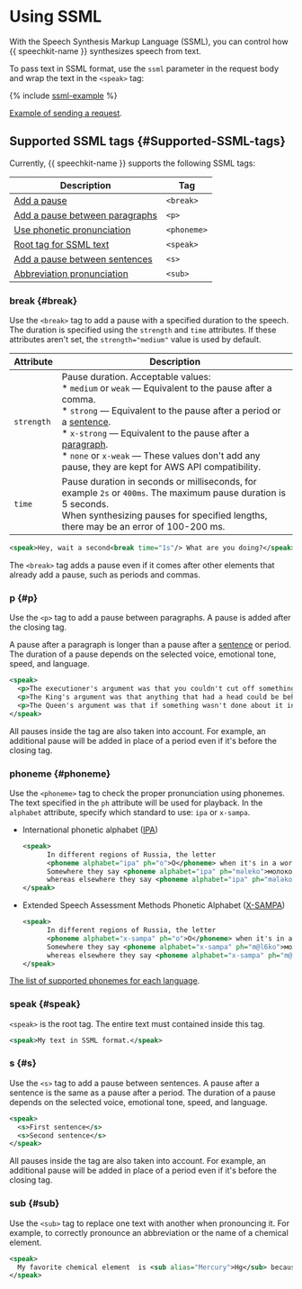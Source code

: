 # Using SSML

With the Speech Synthesis Markup Language (SSML), you can control how {{ speechkit-name }} synthesizes speech from text.

To pass text in SSML format, use the `ssml` parameter in the request body and wrap the text in the `<speak>` tag:

{% include [ssml-example](../../_includes/speechkit/ssml-example.md) %}

[Example of sending a request](request.md#ssml).

## Supported SSML tags {#Supported-SSML-tags}

Currently, {{ speechkit-name }} supports the following SSML tags:

| Description | Tag |
| ----- | ----- |
| [Add a pause](#break) | `<break>` |
| [Add a pause between paragraphs](#p) | `<p>` |
| [Use phonetic pronunciation](#phoneme) | `<phoneme>` |
| [Root tag for SSML text](#speak) | `<speak>` |
| [Add a pause between sentences](#s) | `<s>` |
| [Abbreviation pronunciation](#sub) | `<sub>` |

### break {#break}

Use the `<break>` tag to add a pause with a specified duration to the speech. The duration is specified using the `strength` and `time` attributes. If these attributes aren't set, the `strength="medium"` value is used by default.

| Attribute | Description |
| ----- | ----- |
| `strength` | Pause duration. Acceptable values:<br>* `medium` or `weak` — Equivalent to the pause after a comma.<br>* `strong` — Equivalent to the pause after a period or a [sentence](#s).<br>* `x-strong` — Equivalent to the pause after a [paragraph](#p).<br>* `none` or `x-weak` — These values don't add any pause, they are kept for AWS API compatibility. |
| `time` | Pause duration in seconds or milliseconds, for example `2s` or `400ms`. The maximum pause duration is 5 seconds.<br>When synthesizing pauses for specified lengths, there may be an error of 100-200 ms. |

```xml
<speak>Hey, wait a second<break time="1s"/> What are you doing?</speak>
```

The `<break>` tag adds a pause even if it comes after other elements that already add a pause, such as periods and commas.

### p {#p}

Use the `<p>` tag to add a pause between paragraphs. A pause is added after the closing tag.

A pause after a paragraph is longer than a pause after a [sentence](#s) or period. The duration of a pause depends on the selected voice, emotional tone, speed, and language.

```xml
<speak>
  <p>The executioner's argument was that you couldn't cut off something's head unless there was a trunk to sever it from.</p>
  <p>The King's argument was that anything that had a head could be beheaded, and that you weren't to talk nonsense.</p>
  <p>The Queen's argument was that if something wasn't done about it in less than no time, she'd have everyone beheaded all round. It was this last argument that had everyone looking so nervous and uncomfortable.</p>
</speak>
```

All pauses inside the tag are also taken into account. For example, an additional pause will be added in place of a period even if it's before the closing tag.

### phoneme {#phoneme}

Use the `<phoneme>` tag to check the proper pronunciation using phonemes. The text specified in the `ph` attribute will be used for playback. In the `alphabet` attribute, specify which standard to use: `ipa` or `x-sampa`.

* International phonetic alphabet ([IPA](https://en.wikipedia.org/wiki/International_Phonetic_Alphabet))

  ```xml
  <speak>
        In different regions of Russia, the letter
        <phoneme alphabet="ipa" ph="o">О</phoneme> when it's in a word is pronounced differently.
        Somewhere they say <phoneme alphabet="ipa" ph="məlɐko">молоко</phoneme>,
        whereas elsewhere they say <phoneme alphabet="ipa" ph="mələko">молоко</phoneme>.
  </speak>
  ```

* Extended Speech Assessment Methods Phonetic Alphabet ([X-SAMPA](https://en.wikipedia.org/wiki/X-SAMPA))

  ```xml
  <speak>
        In different regions of Russia, the letter
        <phoneme alphabet="x-sampa" ph="o">О</phoneme> when it's in a word is pronounced differently.
        Somewhere they say <phoneme alphabet="x-sampa" ph="m@l6ko">молоко</phoneme>,
        whereas elsewhere they say <phoneme alphabet="x-sampa" ph="m@l@ko">молоко</phoneme>.
  </speak>
  ```

[The list of supported phonemes for each language](supported-phonemes.md).

### speak {#speak}

`<speak>` is the root tag. The entire text must contained inside this tag.

```xml
<speak>My text in SSML format.</speak>
```

### s {#s}

Use the `<s>` tag to add a pause between sentences. A pause after a sentence is the same as a pause after a period. The duration of a pause depends on the selected voice, emotional tone, speed, and language.

```xml
<speak>
  <s>First sentence</s>
  <s>Second sentence</s>
</speak>
```

All pauses inside the tag are also taken into account. For example, an additional pause will be added in place of a period even if it's before the closing tag.

### sub {#sub}

Use the `<sub>` tag to replace one text with another when pronouncing it. For example, to correctly pronounce an abbreviation or the name of a chemical element.

```xml
<speak>
  My favorite chemical element  is <sub alias="Mercury">Hg</sub> because it's shiny.
</speak>
```

